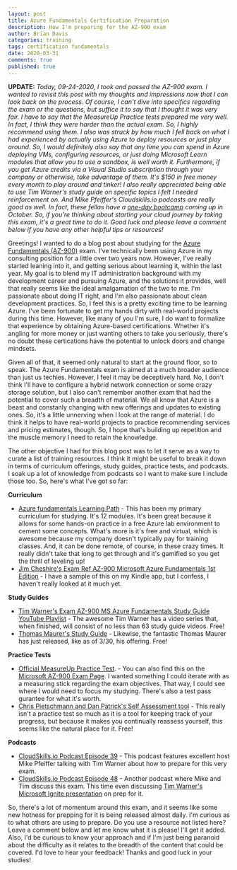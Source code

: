 ```yaml
---
layout: post
title: Azure Fundamentals Certification Preparation
description: How I'm preparing for the AZ-900 exam
author: Brian Davis
categories: training
tags: certification fundamentals
date: 2020-03-31
comments: true
published: true
---
```


**UPDATE:** *Today, 09-24-2020, I took and passed the AZ-900 exam.  I wanted to revisit this post with my thoughts and impressions now that I can look back on the process.  Of course, I can't dive into specifics regarding the exam or the questions, but suffice it to say that I thought it was very fair.  I have to say that the MeasureUp Practice tests prepared me very well.  In fact, I think they were harder than the actual exam.  So, I highly recommend using them.  I also was struck by how much I fell back on what I had experienced by actually using Azure to deploy resources or just play around.  So, I would definitely also say that any time you can spend in Azure deploying VMs, configuring resources, or just doing Microsoft Learn modules that allow you to use a sandbox, is well worth it.  Furthermore, if you get Azure credits via a Visual Studio subscription through your company or otherwise, take advantage of them.  It's $150 in free money every month to play around and tinker!  I also really appreciated being able to use Tim Warner's study guide on specific topics I felt I needed reinforcement on.  And Mike Pfeiffer's Cloudskills.io podcasts are really good as well.  In fact, these fellas have a [one-day bootcamp](https://portal.cloudskills.io/az-900) coming up in October.  So, if you're thinking about starting your cloud journey by taking this exam, it's a great time to do it.  Good luck and please leave a comment below if you have any other helpful tips or resources!*

Greetings!  I wanted to do a blog post about studying for the [Azure Fundamentals (AZ-900)](https://docs.microsoft.com/en-us/learn/certifications/exams/az-900#certification-exams) exam.  I've technically been using Azure in my consulting position for a little over two years now.  However, I've really started leaning into it, and getting serious about learning it, within the last year.  My goal is to blend my IT administration background with my development career and pursuing Azure, and the solutions it provides, well that really seems like the ideal amalgamation of the two to me.  I'm passionate about doing IT right, and I'm also passionate about clean development practices.  So, I feel this is a pretty exciting time to be learning Azure.  I've been fortunate to get my hands dirty with real-world projects during this time.  However, like many of you I'm sure, I do want to formalize that experience by obtaining Azure-based certifications.  Whether it's angling for more money or just wanting others to take you seriously, there's no doubt these certications have the potential to unlock doors and change mindsets.

Given all of that, it seemed only natural to start at the ground floor, so to speak.  The Azure Fundamentals exam is aimed at a much broader audience than just us techies.  However, I feel it may be deceptively hard.  No, I don't think I'll have to configure a hybrid network connection or some crazy storage solution, but I also can't remember another exam that had the potential to cover such a breadth of material.  We all know that Azure is a beast and constanly changing with new offerings and updates to existing ones.  So, it's a little unnerving when I look at the range of material.  I do think it helps to have real-world projects to practice recommending services and pricing estimates, though.  So, I hope that's building up repetition and the muscle memory I need to retain the knowledge.

The other objective I had for this blog post was to let it serve as a way to curate a list of training resources.  I think it might be useful to break it down in terms of curriculum offerings, study guides, practice tests, and podcasts.  I soak up a lot of knowledge from podcasts so I want to make sure I include those too.  So, here's what I've got so far:

**Curriculum**
   - [Azure fundamentals Learning Path](https://docs.microsoft.com/learn/paths/azure-fundamentals/) - This has been my primary curriculum for studying.  It's 12 modules. It's been great because it allows for some hands-on practice in a free Azure lab environment to cement some concepts.  What's more is it's free and virtual, which is awesome because my company doesn't typically pay for training classes.  And, it can be done remote, of course, in these crazy times.  It really didn't take that long to get through and it's gamified so you get the thrill of leveling up!  
   - [Jim Cheshire's Exam Ref AZ-900 Microsoft Azure Fundamentals 1st Edition](https://www.amazon.com/Exam-AZ-900-Microsoft-Azure-Fundamentals/dp/0135732182) - I have a sample of this on my Kindle app, but I confess, I haven't really looked at it much yet.
   
**Study Guides**
   - [Tim Warner's Exam AZ-900 MS Azure Fundamentals Study Guide YouTube Playlist](https://www.youtube.com/watch?v=HfZ1kgHlrfg&list=PLYGZ9Q0oTOHfsI-3IAhvyc09ssPDfoePv) - The awesome Tim Warner has a video series that, when finished, will consist of no less than 63 study guide videos.  Free!
   - [Thomas Maurer's Study Guide](https://www.thomasmaurer.ch/2020/03/az-900-study-guide-microsoft-azure-fundamentals-2020/) - Likewise, the fantastic Thomas Maurer has just released, like as of 3/30, his offering.  Free!
   
**Practice Tests**
   - [Official MeasureUp Practice Test](https://www.mindhub.com/az-900-microsoft-azure-fundamentals-microsoft-official-practice-test/p/MU-AZ-900?utm_source=microsoft&utm_medium=certpage&utm_campaign=msofficialpractice). - You can also find this on the [Microsoft AZ-900 Exam Page](https://docs.microsoft.com/en-us/learn/certifications/exams/az-900).  I wanted something I could iterate with as a measuring stick regarding the exam objectives. That way, I could see where I would need to focus my studying.  There's also a test pass gurantee for what it's worth.
   - [Chris Pietschmann and Dan Patrick's Self Assessment tool](https://github.com/Build5Nines/exam-assessments/blob/master/Assessments/Exam-Msft-AZ-900-Self-Assessment-Build5Nines.xlsx?raw=1) - This really isn't a practice test so much as it is a tool for keeping track of your progress, but because it makes you continually reassess yourself, this seems like the natural place for it.  Free!
   
**Podcasts**
 - [CloudSkills.io Podcast Episode 39](https://cloudskills.fm/039) - This podcast features excellent host Mike Pfeiffer talking with Tim Warner about how to prepare for this very exam.
 - [CloudSkills.io Podcast Episode 48](https://cloudskills.fm/048) - Another podcast where Mike and Tim discuss this exam.  This time even discussing [Tim Warner's Microsoft Ignite presentation](https://myignite.techcommunity.microsoft.com/sessions/78630) on prep for it.

So, there's a lot of momentum around this exam, and it seems like some new hotness for prepping for it is being released almost daily.  I'm curious as to what others are using to prepare.  Do you use a resource not listed here?  Leave a comment below and let me know what it is please!  I'll get it added.  Also, I'd be curious to know your approach and if I'm just being paranoid about the difficulty as it relates to the breadth of the content that could be covered.  I'd love to hear your feedback!  Thanks and good luck in your studies! 
